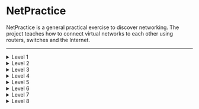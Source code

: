 # NetPractice

NetPractice is a general practical exercise to discover networking.
The project teaches how to connect virtual networks to each other using routers, switches and the Internet.

---

<details>
    <summary>Level 1</summary>
    <h3>Exercise</h3>
    <img src="https://github.com/Elliop/NetPractice/blob/main/img/Exercise1.png" alt="Exercise1"></img>
    <h3>Solution</h3>
    <img src="https://github.com/Elliop/NetPractice/blob/main/img/Solution1.png" alt="Solution1"></img>
</details>

<details>
    <summary>Level 2</summary>
    <h3>Exercise</h3>
    <img src="https://github.com/Elliop/NetPractice/blob/main/img/Exercise2.png" alt="Exercise2"></img>
    <h3>Solution</h3>
    <img src="https://github.com/Elliop/NetPractice/blob/main/img/Solution2.png" alt="Solution2"></img>
</details>

<details>
    <summary>Level 3</summary>
    <h3>Exercise</h3>
    <img src="https://github.com/Elliop/NetPractice/blob/main/img/Exercise3.png" alt="Exercise3"></img>
    <h3>Solution</h3>
    <img src="https://github.com/Elliop/NetPractice/blob/main/img/Solution3.png" alt="Solution3"></img>
</details>

<details>
    <summary>Level 4</summary>
    <h3>Exercise</h3>
    <img src="https://github.com/Elliop/NetPractice/blob/main/img/Exercise4.png" alt="Exercise4"></img>
    <h3>Solution</h3>
    <img src="https://github.com/Elliop/NetPractice/blob/main/img/Solution4.png" alt="Solution4"></img>
</details>

<details>
    <summary>Level 5</summary>
    <h3>Exercise</h3>
    <img src="https://github.com/Elliop/NetPractice/blob/main/img/Exercise5.png" alt="Exercise5"></img>
    <h3>Solution</h3>
    <img src="https://github.com/Elliop/NetPractice/blob/main/img/Solution5.png" alt="Solution5"></img>
</details>

<details>
    <summary>Level 6</summary>
    <h3>Exercise</h3>
    <img src="https://github.com/Elliop/NetPractice/blob/main/img/Exercise6.png" alt="Exercise6"></img>
    <h3>Solution</h3>
    <img src="https://github.com/Elliop/NetPractice/blob/main/img/Solution6.png" alt="Solution6"></img>
</details>

<details>
    <summary>Level 7</summary>
    <h3>Exercise</h3>
    <img src="https://github.com/Elliop/NetPractice/blob/main/img/Exercise7.png" alt="Exercise7"></img>
    <h3>Solution</h3>
    <img src="https://github.com/Elliop/NetPractice/blob/main/img/Solution7.png" alt="Solution7"></img>
</details>

<details>
    <summary>Level 8</summary>
    <h3>Exercise</h3>
    <img src="https://github.com/Elliop/NetPractice/blob/main/img/Exercise8.png" alt="Exercise8"></img>
    <h3>Solution</h3>
    <img src="https://github.com/Elliop/NetPractice/blob/main/img/Solution8.png" alt="Solution8"></img>
</details>

